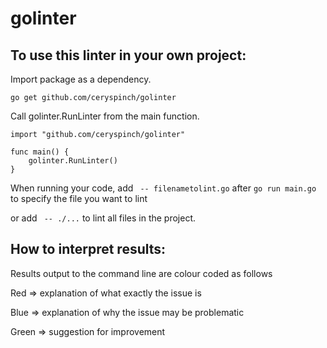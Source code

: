 # golinter

## To use this linter in your own project:

Import package as a dependency.

`go get github.com/ceryspinch/golinter`

Call golinter.RunLinter from the main function.

```
import "github.com/ceryspinch/golinter"

func main() {
    golinter.RunLinter()
}
```

When running your code, add ` -- filenametolint.go` after `go run main.go ` to specify the file you want to lint

or add ` -- ./...` to lint all files in the project.

## How to interpret results:

Results output to the command line are colour coded as follows

Red => explanation of what exactly the issue is

Blue => explanation of why the issue may be problematic

Green => suggestion for improvement
